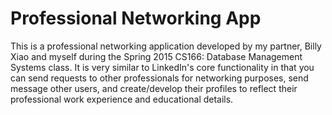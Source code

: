 # Professional Networking App
This is a professional networking application developed by my partner, Billy Xiao and myself during the Spring 2015
CS166: Database Management Systems class. It is very similar to LinkedIn's core functionality in that you 
can send requests to other professionals for networking purposes, send message other users, and create/develop 
their profiles to reflect their professional work experience and educational details.

